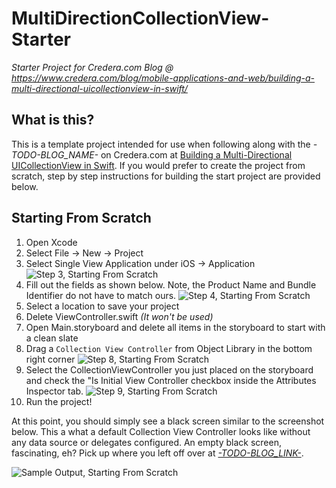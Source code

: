 # MultiDirectionCollectionView-Starter

*Starter Project for Credera.com Blog @ https://www.credera.com/blog/mobile-applications-and-web/building-a-multi-directional-uicollectionview-in-swift/*

## What is this?

This is a template project intended for use when following along with the *-TODO-BLOG_NAME-* on Credera.com at [Building a Multi-Directional UICollectionView in Swift](https://www.credera.com/blog/mobile-applications-and-web/building-a-multi-directional-uicollectionview-in-swift/). If you would prefer to create the project from scratch, step by step instructions for building the start project are provided below. 

## Starting From Scratch

1. Open Xcode
2. Select File → New → Project
3. Select Single View Application under iOS → Application
  ![Step 3, Starting From Scratch](https://raw.githubusercontent.com/kwandrews7/MultiDirectionCollectionView/master/ReferenceImages/starting_3_new_project_options.png)
4. Fill out the fields as shown below. Note, the Product Name and Bundle Identifier do not have to match ours.
  ![Step 4, Starting From Scratch](https://raw.githubusercontent.com/kwandrews7/MultiDirectionCollectionView/master/ReferenceImages/starting_4_new_project_template.png)
5. Select a location to save your project
6. Delete ViewController.swift *(It won't be used)*
7. Open Main.storyboard and delete all items in the storyboard to start with a clean slate
8. Drag a `Collection View Controller` from Object Library in the bottom right corner
  ![Step 8, Starting From Scratch](https://raw.githubusercontent.com/kwandrews7/MultiDirectionCollectionView/master/ReferenceImages/starting_8_collection_view_object.png)
9. Select the CollectionViewController you just placed on the storyboard and check the "Is Initial View Controller checkbox inside the Attributes Inspector tab.
  ![Step 9, Starting From Scratch](https://raw.githubusercontent.com/kwandrews7/MultiDirectionCollectionView/master/ReferenceImages/starting_9_initial_view.png)
10. Run the project!

At this point, you should simply see a black screen similar to the screenshot below. This a what a default Collection View Controller looks like without any data source or delegates configured. An empty black screen, fascinating, eh? Pick up where you left off over at [*-TODO-BLOG_LINK-*](*-TODO-BLOG_LINK-*).

![Sample Output, Starting From Scratch](https://raw.githubusercontent.com/kwandrews7/MultiDirectionCollectionView/master/ReferenceImages/starting_run_empty_collectionView.png)
